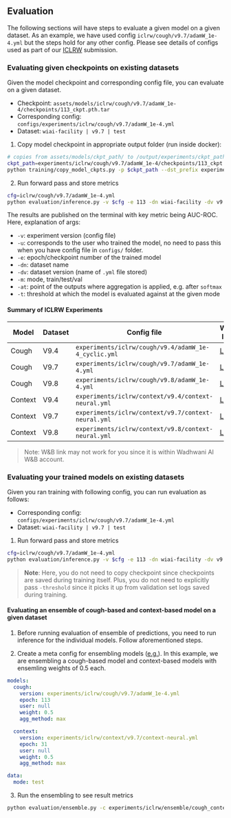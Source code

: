 ## Evaluation

The following sections will have steps to evaluate a given model on a given dataset. As an example, we have used config `iclrw/cough/v9.7/adamW_1e-4.yml` but the steps hold for any other config. Please see details of configs used as part of our [ICLRW](../configs/experiments/iclrw/README.md) submission.

### Evaluating given checkpoints on existing datasets

Given the model checkpoint and corresponding config file, you can evaluate on a given dataset.
* Checkpoint: `assets/models/iclrw/cough/v9.7/adamW_1e-4/checkpoints/113_ckpt.pth.tar`
* Corresponding config: `configs/experiments/iclrw/cough/v9.7/adamW_1e-4.yml`
* Dataset: `wiai-facility | v9.7 | test`

1. Copy model checkpoint in appropriate output folder (run inside docker):
```bash
# copies from assets/models/ckpt_path/ to /output/experiments/ckpt_path/
ckpt_path=experiments/iclrw/cough/v9.7/adamW_1e-4/checkpoints/113_ckpt.pth.tar
python training/copy_model_ckpts.py -p $ckpt_path --dst_prefix experiments
```

2. Run forward pass and store metrics
```bash
cfg=iclrw/cough/v9.7/adamW_1e-4.yml
python evaluation/inference.py -v $cfg -e 113 -dn wiai-facility -dv v9.7 -m test --at softmax -t 0.1317
```
The results are published on the terminal with key metric being AUC-ROC. Here, explanation of args:

* `-v`: experiment version (config file)
* `-u`: corresponds to the user who trained the model,
        no need to pass this when you have config file in
        `configs/` folder.
* `-e`: epoch/checkpoint number of the trained model
* `-dn`: dataset name
* `-dv`: dataset version (name of `.yml` file stored)
* `-m`: mode, train/test/val
* `-at`: point of the outputs where aggregation is applied, e.g. after `softmax`
* `-t`: threshold at which the model is evaluated against at the given mode


#### Summary of ICLRW Experiments

| Model   | Dataset | Config file                                          | W&B link                                                                | Best val AUC/epoch/threshold | ILA threshold |
|---------|---------|------------------------------------------------------|-------------------------------------------------------------------------|------------------------------|---------------|
| Cough   | V9.4    | `experiments/iclrw/cough/v9.4/adamW_1e-4_cyclic.yml` | [Link](https://app.wandb.ai/wadhwani/cough-against-covid/runs/dl984dhd) | 0.6558/38/0.1565             | 0.2827        |
| Cough   | V9.7    | `experiments/iclrw/cough/v9.7/adamW_1e-4.yml`        | [Link](https://app.wandb.ai/wadhwani/cough-against-covid/runs/1ghxp8yb) | 0.6293/113/0.06858           | 0.1317        |
| Cough   | V9.8    | `experiments/iclrw/cough/v9.8/adamW_1e-4.yml`        | [Lnk](https://app.wandb.ai/wadhwani/cough-against-covid/runs/23e52em4)  | 0.789/47/0.1604              | 0.2170        |
| Context | V9.4    | `experiments/iclrw/context/v9.4/context-neural.yml`  | [Link](https://app.wandb.ai/wadhwani/cough-against-covid/runs/3hxu1xg7) | 0.6849/9/0.2339              |        0.2339 |
| Context | V9.7    | `experiments/iclrw/context/v9.7/context-neural.yml`  | [Link](https://app.wandb.ai/wadhwani/cough-against-covid/runs/3lhdao77) | 0.6054/31/0.2069             |        0.2069 |
| Context | V9.8    | `experiments/iclrw/context/v9.8/context-neural.yml`  | [Link](https://app.wandb.ai/wadhwani/cough-against-covid/runs/f6hlbm06) | 0.6484/44/0.2282             |        0.2282 |

> Note: W&B link may not work for you since it is within Wadhwani AI W&B account.


### Evaluating your trained models on existing datasets

Given you ran training with following config, you can run evaluation as follows:
* Corresponding config: `configs/experiments/iclrw/cough/v9.7/adamW_1e-4.yml`
* Dataset: `wiai-facility | v9.7 | test`

1. Run forward pass and store metrics
```bash
cfg=iclrw/cough/v9.7/adamW_1e-4.yml
python evaluation/inference.py -v $cfg -e 113 -dn wiai-facility -dv v9.7 -m test --at softmax
```

> **Note**: Here, you do not need to copy checkpoint since checkpoints are saved during training itself. Plus, you do not need to explicitly pass `-threshold` since it picks it up from validation set logs saved during training.

<!-- 
#### Evaluating a cough-based model checkpoint on a given dataset

**Task**: Evaluate model checkpoint `assets/models/covid-detection/v9_7_cough_adam_1e-4/checkpoints/192_ckpt.pth.tar` on dataset `wiai-facility`/version `v9.7`/ mode `test`. Note that the config corresponding to this checkpoint is `experiments/covid-detection/v9_7_cough_adam_1e-4.yml`.

**Steps**:
1. Copy model checkpoint in appropriate output folder (run inside docker):
```bash
# copies from assets/models/ckpt_path/ to /output/experiments/ckpt_path/
python training/copy_model_ckpts.py -p covid-detection/v9_7_cough_adam_1e-4/checkpoints/192_ckpt.pth.tar --dst_prefix experiments
```

2. Run forward pass and store metrics
```bash
cfg=experiments/covid-detection/v9_7_cough_adam_1e-4.yml
python evaluation/inference.py -v $cfg -e 192 -dn wiai-facility -dv v9.7 -m test --at softmax -t 0.3290
```
The results are published on the terminal with key metric being AUC-ROC. The results are at individual-level i.e. if a person has multiple audio files in the evaluaton dataset, predictions across those shall be aggregated by an aggregator function like `max`.

Here,
* `-v`: experiment version (config file)
* `-u`: corresponds to the user who trained the model,
        no need to pass this when you have config file in
        `configs/` folder.
* `-e`: epoch/checkpoint number of the trained model
* `-dn`: dataset name
* `-dv`: dataset version (name of `.yml` file stored)
* `-m`: mode, train/test/val
* `-at`: point of the outputs where aggregation is applied, e.g. after `softmax`
* `-t`: threshold at which the model is evaluated against at the given mode

### ICLR'21 Workshop Paper : Epoch and Checkpoint details
We have provided the [model](../configs/experiments/iclrw) checkpoints and threshold values for the ICLR'21 Workshop paper. To directly evaluate the models used in the paper without training, follow the steps mentioned above for any of the configs as shared at [link](../configs/experiments/iclrw).

<div align='center'>

|      | Cough Model<br>(Epoch / Threshold) | Context Model<br>(Epoch / Threshold) |
|------|:----------------------------------:|:------------------------------------:|
| v9.4 |             37 / 0.145             |              15 / 0.211              |
| v9.7 |             154 / 0.053            |              31 / 0.207              |
| v9.8 |             76 / 0.111             |              38 / 0.231              |

</div>

---

## Evaluating a trained model on a given dataset
**Task**: Evaluate a trained model with config file `experiments/covid-detection/v9_7_cough_adam_1e-4.yml` at epoch `192` on dataset `wiai-facility`/version `v9.7`/ mode `test`.

**Steps**:
1. Run forward pass and store metrics. Note that passing `-t` is not needed here since it will pick up the optimal threshold from validation set logs stored while training.
```bash
cfg=experiments/covid-detection/v9_7_cough_adam_1e-4.yml
python evaluation/inference.py -v $cfg -e 192 -dn wiai-facility -dv v9.7 -m test --at softmax
```
---

#### Evaluating a context-based model checkpoint on a given dataset

**Steps**:
1. Copy model checkpoint in appropriate output folder (run inside docker):
```bash
# copies from assets/models/ckpt_path/ to /output/experiments/ckpt_path/
python training/copy_model_ckpts.py -p iclrw/context/v9.7/context-neural/checkpoints/31_ckpt.pth.tar --dst_prefix experiments
```

2. Run forward pass and store metrics
```bash
cfg=experiments/iclrw/context/v9.7/context-neural.yml
python evaluation/inference.py -v $cfg -e 31 -dn wiai-facility -dv v9.7 -m test --at softmax -t 0.2069
```

#### Evaluating a context-based trained model on a given dataset

**Steps**:
1. Run forward pass and store metrics. Note that passing `-t` is not needed here since it will pick up the optimal threshold from validation set logs stored while training.
```bash
cfg=experiments/iclrw/context/v9.7/context-neural.yml
python evaluation/inference.py -v $cfg -e 31 -dn wiai-facility -dv v9.7 -m test --at softmax
``` -->

#### Evaluating an ensemble of cough-based and context-based model on a given dataset

1. Before running evaluation of ensemble of predictions, you need to run inference for the individual models. Follow aforementioned steps.

2. Create a meta config for ensembling models ([e.g.](../configs/experiments/iclrw/ensemble/cough_context_v9.7.yml)).
In this example, we are ensembling a cough-based model and context-based models with ensemling weights of 0.5 each.
```yaml
models:
  cough:
    version: experiments/iclrw/cough/v9.7/adamW_1e-4.yml
    epoch: 113
    user: null
    weight: 0.5
    agg_method: max

  context:
    version: experiments/iclrw/context/v9.7/context-neural.yml
    epoch: 31
    user: null
    weight: 0.5
    agg_method: max

data:
  mode: test
```

3. Run the ensembling to see result metrics
```bash
python evaluation/ensemble.py -c experiments/iclrw/ensemble/cough_context_v9.7.yml
```
